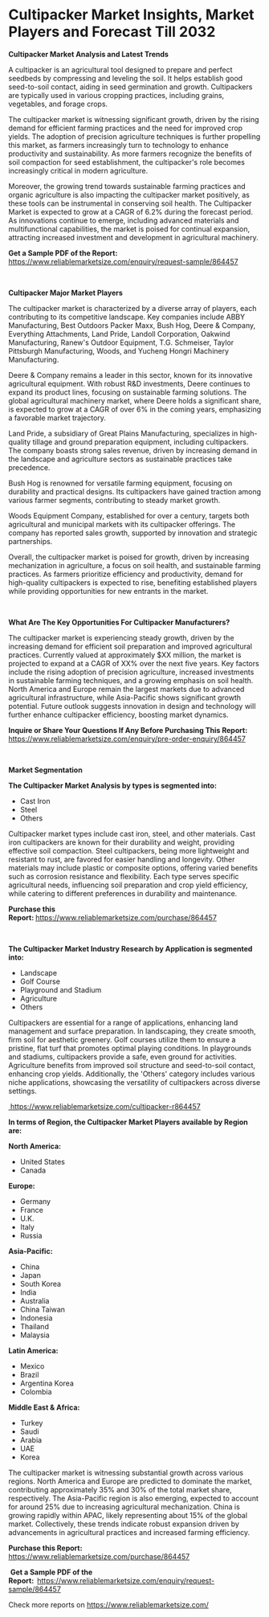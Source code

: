 <p><h1>Cultipacker Market Insights, Market Players and Forecast Till 2032</h1></p><p><strong>Cultipacker Market Analysis and Latest Trends</strong></p>
<p><p>A cultipacker is an agricultural tool designed to prepare and perfect seedbeds by compressing and leveling the soil. It helps establish good seed-to-soil contact, aiding in seed germination and growth. Cultipackers are typically used in various cropping practices, including grains, vegetables, and forage crops.</p><p>The cultipacker market is witnessing significant growth, driven by the rising demand for efficient farming practices and the need for improved crop yields. The adoption of precision agriculture techniques is further propelling this market, as farmers increasingly turn to technology to enhance productivity and sustainability. As more farmers recognize the benefits of soil compaction for seed establishment, the cultipacker's role becomes increasingly critical in modern agriculture.</p><p>Moreover, the growing trend towards sustainable farming practices and organic agriculture is also impacting the cultipacker market positively, as these tools can be instrumental in conserving soil health. The Cultipacker Market is expected to grow at a CAGR of 6.2% during the forecast period. As innovations continue to emerge, including advanced materials and multifunctional capabilities, the market is poised for continual expansion, attracting increased investment and development in agricultural machinery.</p></p>
<p><strong>Get a Sample PDF of the Report:&nbsp;</strong> <a href="https://www.reliablemarketsize.com/enquiry/request-sample/864457?utm_campaign=2482&utm_medium=2&utm_source=Github&utm_content=ia&utm_term=10042025&utm_id=cultipacker">https://www.reliablemarketsize.com/enquiry/request-sample/864457</a></p>
<p>&nbsp;</p>
<p><strong>Cultipacker Major Market Players</strong></p>
<p><p>The cultipacker market is characterized by a diverse array of players, each contributing to its competitive landscape. Key companies include ABBY Manufacturing, Best Outdoors Packer Maxx, Bush Hog, Deere & Company, Everything Attachments, Land Pride, Landoll Corporation, Oakwind Manufacturing, Ranew's Outdoor Equipment, T.G. Schmeiser, Taylor Pittsburgh Manufacturing, Woods, and Yucheng Hongri Machinery Manufacturing. </p><p>Deere & Company remains a leader in this sector, known for its innovative agricultural equipment. With robust R&D investments, Deere continues to expand its product lines, focusing on sustainable farming solutions. The global agricultural machinery market, where Deere holds a significant share, is expected to grow at a CAGR of over 6% in the coming years, emphasizing a favorable market trajectory.</p><p>Land Pride, a subsidiary of Great Plains Manufacturing, specializes in high-quality tillage and ground preparation equipment, including cultipackers. The company boasts strong sales revenue, driven by increasing demand in the landscape and agriculture sectors as sustainable practices take precedence.</p><p>Bush Hog is renowned for versatile farming equipment, focusing on durability and practical designs. Its cultipackers have gained traction among various farmer segments, contributing to steady market growth. </p><p>Woods Equipment Company, established for over a century, targets both agricultural and municipal markets with its cultipacker offerings. The company has reported sales growth, supported by innovation and strategic partnerships.</p><p>Overall, the cultipacker market is poised for growth, driven by increasing mechanization in agriculture, a focus on soil health, and sustainable farming practices. As farmers prioritize efficiency and productivity, demand for high-quality cultipackers is expected to rise, benefiting established players while providing opportunities for new entrants in the market.</p></p>
<p>&nbsp;</p>
<p><strong>What Are The Key Opportunities For Cultipacker Manufacturers?</strong></p>
<p><p>The cultipacker market is experiencing steady growth, driven by the increasing demand for efficient soil preparation and improved agricultural practices. Currently valued at approximately $XX million, the market is projected to expand at a CAGR of XX% over the next five years. Key factors include the rising adoption of precision agriculture, increased investments in sustainable farming techniques, and a growing emphasis on soil health. North America and Europe remain the largest markets due to advanced agricultural infrastructure, while Asia-Pacific shows significant growth potential. Future outlook suggests innovation in design and technology will further enhance cultipacker efficiency, boosting market dynamics.</p></p>
<p><strong>Inquire or Share Your Questions If Any Before Purchasing This Report:</strong> <a href="https://www.reliablemarketsize.com/enquiry/pre-order-enquiry/864457?utm_campaign=2482&utm_medium=2&utm_source=Github&utm_content=ia&utm_term=10042025&utm_id=cultipacker">https://www.reliablemarketsize.com/enquiry/pre-order-enquiry/864457</a></p>
<p>&nbsp;</p>
<p><strong>Market Segmentation</strong></p>
<p><strong>The Cultipacker Market Analysis by types is segmented into:</strong></p>
<p><ul><li>Cast Iron</li><li>Steel</li><li>Others</li></ul></p>
<p><p>Cultipacker market types include cast iron, steel, and other materials. Cast iron cultipackers are known for their durability and weight, providing effective soil compaction. Steel cultipackers, being more lightweight and resistant to rust, are favored for easier handling and longevity. Other materials may include plastic or composite options, offering varied benefits such as corrosion resistance and flexibility. Each type serves specific agricultural needs, influencing soil preparation and crop yield efficiency, while catering to different preferences in durability and maintenance.</p></p>
<p><strong>Purchase this Report:&nbsp;</strong><a href="https://www.reliablemarketsize.com/purchase/864457?utm_campaign=2482&utm_medium=2&utm_source=Github&utm_content=ia&utm_term=10042025&utm_id=cultipacker">https://www.reliablemarketsize.com/purchase/864457</a></p>
<p>&nbsp;</p>
<p><strong>The Cultipacker Market Industry Research by Application is segmented into:</strong></p>
<p><ul><li>Landscape</li><li>Golf Course</li><li>Playground and Stadium</li><li>Agriculture</li><li>Others</li></ul></p>
<p><p>Cultipackers are essential for a range of applications, enhancing land management and surface preparation. In landscaping, they create smooth, firm soil for aesthetic greenery. Golf courses utilize them to ensure a pristine, flat turf that promotes optimal playing conditions. In playgrounds and stadiums, cultipackers provide a safe, even ground for activities. Agriculture benefits from improved soil structure and seed-to-soil contact, enhancing crop yields. Additionally, the 'Others' category includes various niche applications, showcasing the versatility of cultipackers across diverse settings.</p></p>
<p><a href="https://www.reliablemarketsize.com/cultipacker-r864457?utm_campaign=2482&utm_medium=2&utm_source=Github&utm_content=ia&utm_term=10042025&utm_id=cultipacker">&nbsp;https://www.reliablemarketsize.com/cultipacker-r864457</a></p>
<p><strong>In terms of Region, the Cultipacker Market Players available by Region are:</strong></p>
<p>
    <p> <strong> North America: </strong>
        <ul>
            <li>United States</li>
            <li>Canada</li>
        </ul>
        </p> 
    <p> <strong> Europe: </strong>
        <ul>
            <li>Germany</li>
            <li>France</li>
            <li>U.K.</li>
            <li>Italy</li>
            <li>Russia</li>
        </ul>
        </p> 
    <p> <strong> Asia-Pacific: </strong>
        <ul>
            <li>China</li>
            <li>Japan</li>
            <li>South Korea</li>
            <li>India</li>
            <li>Australia</li>
            <li>China Taiwan</li>
            <li>Indonesia</li>
            <li>Thailand</li>
            <li>Malaysia</li>
        </ul>
        </p> 
    <p> <strong> Latin America: </strong>
        <ul>
            <li>Mexico</li>
            <li>Brazil</li>
            <li>Argentina Korea</li>
            <li>Colombia</li>
        </ul>
        </p> 
    <p> <strong> Middle East & Africa: </strong>
        <ul>
            <li>Turkey</li>
            <li>Saudi</li>
            <li>Arabia</li>
            <li>UAE</li>
            <li>Korea</li>
        </ul>
    </p>
    </p>
<p><p>The cultipacker market is witnessing substantial growth across various regions. North America and Europe are predicted to dominate the market, contributing approximately 35% and 30% of the total market share, respectively. The Asia-Pacific region is also emerging, expected to account for around 25% due to increasing agricultural mechanization. China is growing rapidly within APAC, likely representing about 15% of the global market. Collectively, these trends indicate robust expansion driven by advancements in agricultural practices and increased farming efficiency.</p></p>
<p><strong>Purchase this Report: </strong><a href="https://www.reliablemarketsize.com/purchase/864457?utm_campaign=2482&utm_medium=2&utm_source=Github&utm_content=ia&utm_term=10042025&utm_id=cultipacker">https://www.reliablemarketsize.com/purchase/864457</a></p>
<p>&nbsp;<strong>Get a Sample PDF of the Report:&nbsp;&nbsp;</strong><a href="https://www.reliablemarketsize.com/enquiry/request-sample/864457?utm_campaign=2482&utm_medium=2&utm_source=Github&utm_content=ia&utm_term=10042025&utm_id=cultipacker">https://www.reliablemarketsize.com/enquiry/request-sample/864457</a></p>
<p><strong></strong></p>
<p>Check more reports on <a href="https://www.reliablemarketsize.com/?utm_campaign=2482&utm_medium=2&utm_source=Github&utm_content=ia&utm_term=10042025&utm_id=cultipacker">https://www.reliablemarketsize.com/</a></p>